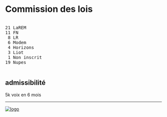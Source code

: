 Commission des lois
===================


<pre class="composition">

21 LaREM
11 FN
 8 LR
 6 Modem
 4 Horizons
 3 Liot
 1 Non inscrit
19 Nupes

</pre>


admissibilité
-------------

5k voix en 6 mois


<hr class="separator">

[![logo][logo]][officiel]



[logo]: https://www.assemblee-nationale.fr/assets/images/logo_an_square.png
[officiel]: https://www.assemblee-nationale.fr/dyn/16/organes/commissions-permanentes/lois/composition
